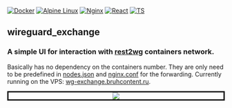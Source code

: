 [![Docker](https://img.shields.io/badge/docker-%230db7ed.svg?style=for-the-badge&logo=docker&logoColor=white)](https://hub.docker.com/repository/docker/luminodiode/rest2wireguard)
[![Alpine Linux](https://img.shields.io/badge/Alpine_Linux-%230D597F.svg?style=for-the-badge&logo=alpine-linux&logoColor=white)](https://www.alpinelinux.org)
[![Nginx](https://img.shields.io/badge/nginx-%23009639.svg?style=for-the-badge&logo=nginx&logoColor=white)](https://nginx.org)
[![React](https://img.shields.io/badge/React-20232A?style=for-the-badge&logo=react&logoColor=61DAFB)](https://react.dev/)
[![TS](https://img.shields.io/badge/TypeScript-007ACC?style=for-the-badge&logo=typescript&logoColor=white)](https://www.typescriptlang.org/)

## wireguard_exchange
### A simple UI for interaction with [rest2wg](https://github.com/LuminoDiode/rest2wireguard) containers network.
Basically has no dependency on the containers number. They are only need to be predefined in [nodes.json](https://github.com/LuminoDiode/wireguard_exchange/blob/master/src/config/nodes.json) and [nginx.conf](https://github.com/LuminoDiode/wireguard_exchange/blob/master/build_alpine/pre-nginx.conf) for the forwarding. Currently running on the VPS: [wg-exchange.bruhcontent.ru](https://wireguard-exchange.bruhcontent.ru/).
<p align="center" style="border:solid black">
  <kbd>
    <img src="https://i.imgur.com/KAn8wuG.png"/>
  </kbd>
</p>
